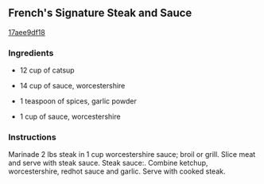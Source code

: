 ## French's Signature Steak and Sauce

[17aee9df18](http://www.food.com/recipe/frenchs-signature-steak-and-sauce-241570)

### Ingredients

 - 12 cup of catsup

 - 14 cup of sauce, worcestershire

 - 1 teaspoon of spices, garlic powder

 - 1 cup of sauce, worcestershire

### Instructions

Marinade 2 lbs steak in 1 cup worcestershire sauce; broil or grill. Slice meat and serve with steak sauce. Steak sauce:. Combine ketchup, worcestershire, redhot sauce and garlic. Serve with cooked steak.